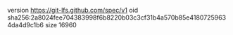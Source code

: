 version https://git-lfs.github.com/spec/v1
oid sha256:2a8024fee704383998f6b8220b03c3cf31b4a570b85e41807259634da4d9c1b6
size 16960
